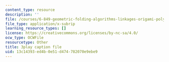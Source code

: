 ```yaml
---
content_type: resource
description: ''
file: /courses/6-849-geometric-folding-algorithms-linkages-origami-polyhedra-fall-2012/13c14393ed4b0e51d474782070e9ebe9_MDcAOTaCXHs.srt
file_type: application/x-subrip
learning_resource_types: []
license: https://creativecommons.org/licenses/by-nc-sa/4.0/
ocw_type: OCWFile
resourcetype: Other
title: 3play caption file
uid: 13c14393-ed4b-0e51-d474-782070e9ebe9
---
```

